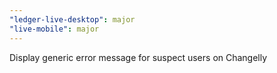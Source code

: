 ```yaml
---
"ledger-live-desktop": major
"live-mobile": major
---
```


Display generic error message for suspect users on Changelly

